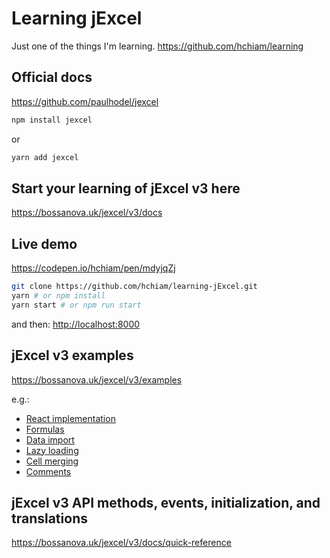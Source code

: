 # Learning jExcel

Just one of the things I'm learning. <https://github.com/hchiam/learning>

## Official docs

<https://github.com/paulhodel/jexcel>

```bash
npm install jexcel
```

or

```bash
yarn add jexcel
```

## Start your learning of jExcel v3 here

<https://bossanova.uk/jexcel/v3/docs>

## Live demo

<https://codepen.io/hchiam/pen/mdyjqZj>

```bash
git clone https://github.com/hchiam/learning-jExcel.git
yarn # or npm install
yarn start # or npm run start
```

and then: <http://localhost:8000>

## jExcel v3 examples

<https://bossanova.uk/jexcel/v3/examples>

e.g.:

- [React implementation](https://bossanova.uk/jexcel/v3/examples/react)
- [Formulas](https://bossanova.uk/jexcel/v3/examples/spreadsheet-formulas)
- [Data import](https://bossanova.uk/jexcel/v3/examples/import-data)
- [Lazy loading](https://bossanova.uk/jexcel/v3/examples/lazy-loading)
- [Cell merging](https://bossanova.uk/jexcel/v3/examples/merged-cells)
- [Comments](https://bossanova.uk/jexcel/v3/examples/comments)

## jExcel v3 API methods, events, initialization, and translations

<https://bossanova.uk/jexcel/v3/docs/quick-reference>
